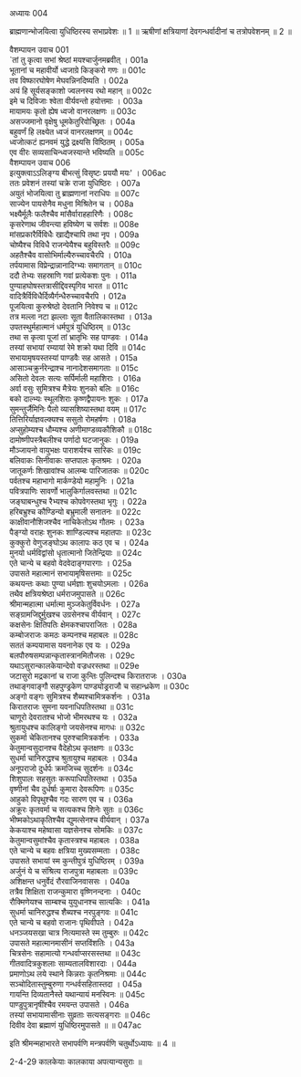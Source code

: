 अध्यायः 004

ब्राह्मणान्भोजयित्वा युधिष्ठिरस्य सभाप्रवेशः ॥ 1 ॥ ऋषीणां क्षत्रियाणां देवगन्धर्वादीनां च तत्रोपवेशनम् ॥ 2 ॥

वैशम्पायन उवाच 	001  
`तां तु कृत्वा सभां श्रेष्ठां मयश्चार्जुनमब्रवीत् ।	001a  
भूतानां च महावीर्यो ध्वजाग्रे किङ्करो गणः ॥	001c  
तव विष्फारघोषेण मेघवन्निनदिष्यति ।	002a  
अयं हि सूर्यसङ्काशो ज्वलनस्य रथो महान् ॥ 	002c  
इमे च दिविजाः श्वेता वीर्यवन्तो हयोत्तमाः ।	003a  
मायामयः कृतो ह्येष ध्वजो वानरलक्षणः ॥	003c  
असज्जमानो वृक्षेषु धूमकेतुरिवोच्छ्रितः ।	004a  
बहुवर्णं हि लक्ष्येत ध्वजं वानरलक्षणम् ॥	004c  
ध्वजोत्कटं ह्यनवमं युद्धे द्रक्ष्यसि विष्ठितम् ।	005a  
एव वीरः सव्यसाचिन्ध्वजस्यान्ते भविष्यति ॥	005c  
वैशम्पायन उवाच 	006  
इत्युक्त्वाऽऽलिङ्ग्य बीभत्सुं विसृष्टः प्रययौ मयः' ।	006ac  
ततः प्रवेशनं तस्यां चक्रे राजा युधिष्ठिरः ।	007a  
अयुतं भोजयित्वा तु ब्राह्मणानां नराधिपः ॥	007c  
साज्येन पायसेनैव मधुना मिश्रितेन च ।	008a  
भक्ष्यैर्मूलैः फलैश्चैव मांसैर्वाराहहारिणैः ।	008c  
कृसरेणाथ जीवन्त्या हविष्येण च सर्वशः ॥	008e  
मांसप्रकारैर्विविधैः खाद्यैश्चापि तथा नृप ।	009a  
चोष्यैश्च विविधै राजन्पेयैश्च बहुविस्तरैः ॥	009c  
अहतैश्चैव वासोभिर्माल्यैरुच्चावचैरपि ।	010a  
तर्पयामास विप्रेन्द्रान्नानादिग्भ्यः समागतान् ॥	010c  
ददौ तेभ्यः सहस्राणि गवां प्रत्येकशः पुनः ।	011a  
पुण्याहघोषस्तत्रासीद्दिवस्पृगिव भारत ॥	011c  
वादित्रैर्विविधैर्दिव्यैर्गन्धैरुच्चावचैरपि ।	012a  
पूजयित्वा कुरुश्रेष्ठो देवतानि निवेश्य च ॥	012c  
तत्र मल्ला नटा झल्लाः सूता वैतालिकास्तथा ।	013a  
उपतस्थुर्महात्मानं धर्मपुत्रं युधिष्ठिरम् ॥	013c  
तथा स कृत्वा पूजां तां भ्रातृभिः सह पाण्डवः ।	014a  
तस्यां सभायां रम्यायां रेमे शक्रो यथा दिवि ॥	014c  
सभायामृषयस्तस्यां पाण्डवैः सह आसते ।	015a  
आसाञ्चक्रुर्नरेन्द्राश्च नानादेशसमागताः ॥	015c  
असितो देवलः सत्यः सर्पिर्माली महाशिराः ।	016a  
अर्वा वसुः सुमित्रश्च मैत्रेयः शुनको बलिः ॥	016c  
बको दाल्भ्यः स्थूलशिराः कृष्णद्वैपायनः शुकः ।	017a  
सुमन्तुर्जैमिनिः पैलो व्यासशिष्यास्तथा वयम् ॥	017c  
तित्तिरिर्याज्ञवल्क्यश्च ससुतो रोमहर्षणः ।	018a  
अप्सुहोम्यश्च धौम्यश्च अणीमाण्डव्यकौशिकौ ॥	018c  
दामोष्णीपस्त्रैबलीश्च पर्णादो घटजानुकः ।	019a  
मौञ्जायनो वायुभक्षः पाराशर्यश्च सारिकः ॥	019c  
बलिवाकः सिनीवाकः सप्तपालः कृतश्रमः ।	020a  
जातूकर्णः शिखावांश्च आलम्बः पारिजातकः ॥	020c  
पर्वतश्च महाभागो मार्कण्डेयो महामुनिः ।	021a  
पवित्रपाणिः सावर्णो भालुकिर्गालवस्तथा ॥	021c  
जङ्घाबन्धुश्च रैभ्यश्च कोपवेगस्तथा भृगुः ।	022a  
हरिबभ्रुश्च कौण्डिन्यो बभ्रुमाली सनातनः ॥	022c  
काक्षीवानौशिजश्चैव नाचिकेतोऽथ गौतमः ।	023a  
पैङ्ग्यो वराहः शुनकः शाण्डिल्यश्च महातपाः ॥	023c  
कुक्कुरो वेणुजङ्घोऽथ कालापः कठ एव च ।	024a  
मुनयो धर्मविद्वांसो धृतात्मानो जितेन्द्रियाः ॥	024c  
एते चान्ये च बहवो वेदवेदाङ्गपारगाः ।	025a  
उपासते महात्मानं सभायामृषिसत्तमाः ॥	025c  
कथयन्तः कथाः पुण्या धर्मज्ञाः शुचयोऽमलाः ।	026a  
तथैव क्षत्रियश्रेष्ठा धर्मराजमुपासते ॥	026c  
श्रीमान्महात्मा धर्मात्मा मुञ्जकेतुर्विवर्धनः ।	027a  
सङ्ग्रामजिद्दुर्मुखश्च उग्रसेनश्च वीर्यवान् ।	027c  
कक्षसेनः क्षितिपतिः क्षेमकश्चापराजितः ।	028a  
कम्बोजराजः कमठः कम्पनश्च महाबलः ॥	028c  
सततं कम्पयामास यवनानेक एव यः ।	029a  
बलपौरुषसम्पन्नान्कृतास्त्रानमितौजसः ।	029c  
यथाऽसुरान्कालकेयान्देवो वज्रधरस्तथा ॥	029e  
जटासुरो मद्रकानां च राजा कुन्तिः पुलिन्दश्च किरातराजः ।	030a  
तथाङ्गवाङ्गौ सहपुण्ड्रकेण पाण्ड्योड्रराजौ च सहान्ध्रकेण ॥	030c  
अङ्गो वङ्गः सुमित्रश्च शैब्यश्चामित्रकर्शनः ।	031a  
किरातराजः सुमना यवनाधिपतिस्तथा ॥	031c  
चाणूरो देवरातश्च भोजो भीमरथश्च यः ।	032a  
श्रुतायुधश्च कालिङ्गो जयसेनश्च मागधः ॥	032c  
सुकर्मा चेकितानश्च पुरुश्चामित्रकर्शनः ।	033a  
केतुमान्वसुदानश्च वैदेहोऽथ कृतक्षणः ॥	033c  
सुधर्मा चानिरुद्धश्च श्रुतायुश्च महाबलः ।	034a  
अनूपराजो दुर्धर्पः क्रमजिच्च सुदर्शनः ॥	034c  
शिशुपालः सहसुतः करूपाधिपतिस्तथा ।	035a  
वृष्णीनां चैव दुर्धर्षाः कुमारा देवरूपिणः ॥	035c  
आहुको विपृथुश्चैव गदः सारण एव च ।	036a  
अक्रूरः कृतवर्मा च सत्यकश्च शिनेः सुतः ॥	036c  
भीष्मकोऽथाकृतिश्चैव द्युमत्सेनश्च वीर्यवान् ।	037a  
केकयाश्च महेष्वासा यज्ञसेनश्च सोमकिः ॥	037c  
केतुमान्वसुमांश्चैव कृतास्त्रश्च महाबलः ।	038a  
एते चान्ये च बहवः क्षत्रिया मुख्यसम्मताः ।	038c  
उपासते सभायां स्म कुन्तीपुत्रं युधिष्ठिरम् ।	039a  
अर्जुनं ये च संश्रित्य राजपुत्रा महाबलाः ॥	039c  
अशिक्षन्त धनुर्वेदं रौरवाजिनवाससः ।	040a  
तत्रैव शिक्षिता राजन्कुमारा वृष्णिनन्दनाः ।	040c  
रौक्मिणेयश्च साम्बश्च युयुधानश्च सात्यकिः ।	041a  
सुधर्मा चानिरुद्धश्च शैब्यश्च नरपुङ्गवः ॥	041c  
एते चान्ये च बहवो राजानः पृथिवीपते ।	042a  
धनञ्जयसखा चात्र नित्यमास्ते स्म तुम्बुरुः ॥	042c  
उपासते महात्मानमासीनं सप्तविंशतिः ।	043a  
चित्रसेनः सहामात्यो गन्धर्वाप्सरसस्तथा ॥	043c  
गीतवादित्रकुशलाः साम्यतालविशारदाः ।	044a  
प्रमाणोऽथ लये स्थाने किन्नराः कृतनिश्रमाः ॥	044c  
सञ्चोदितास्तुम्बुरुणा गन्धर्वसहितास्तदा ।	045a  
गायन्ति दिव्यतानैस्ते यथान्यायं मनस्विनः ॥	045c  
पाण्डुपुत्रानृषींश्चैव रमयन्त उपासते ।	046a  
तस्यां सभायामासीनाः सुव्रताः सत्यसङ्गराः ॥	046c  
दिवीव देवा ब्रह्माणं युधिष्ठिरमुपासते ॥ ॥	047ac  

इति श्रीमन्महाभारते सभापर्वणि मन्त्रपर्वणि चतुर्थोऽध्यायः ॥ 4 ॥

2-4-29 कालकेयाः कालकाया अपत्यान्यसुराः ॥
